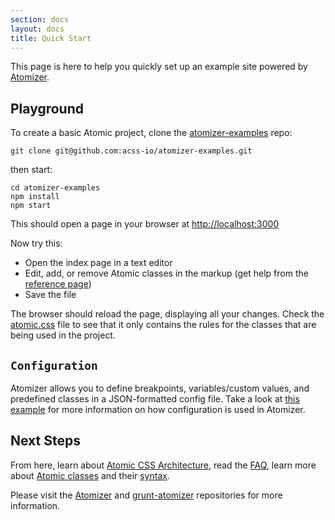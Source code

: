 ```yaml
---
section: docs
layout: docs
title: Quick Start
---
```


<p>This page is here to help you quickly set up an example site powered by <a href="/guides/atomizer.html">Atomizer</a>.</p>
<h2 id="playground">Playground</h2>
<p>To create a basic Atomic project, clone the <a href="https://github.com/acss-io/atomizer-examples">atomizer-examples</a> repo:</p>
<pre><code class="lang-bash">git <span class="hljs-keyword">clone</span> <span class="hljs-title">git</span>@github.com:acss-io/atomizer-examples.git
</code></pre>
<p>then start:</p>
<pre><code class="lang-bash">cd atomizer-examples
<span class="hljs-built_in">npm</span> install
<span class="hljs-built_in">npm</span> start
</code></pre>
<p>This should open a page in your browser at <a href="http://localhost:3000">http://localhost:3000</a></p>
<p>Now try this:</p>
<ul class="ul-list">
    <li>Open the index page in a text editor</li>
    <li>Edit, add, or remove Atomic classes in the markup (get help from the <a href="/reference">reference page</a>)</li>
    <li>Save the file</li>
</ul>

<p>The browser should reload the page, displaying all your changes. Check the <a href="http://localhost:3000/css/atomic.css">atomic.css</a> file to see that it only contains the rules for the classes that are being used in the project.</p>
<h2 id="config-js"><code>Configuration</code></h2>
<p>Atomizer allows you to define breakpoints, variables/custom values, and predefined classes in a JSON-formatted config file. Take a look at <a href="https://github.com/acss-io/atomizer/blob/master/examples/example-config.js">this example</a> for more information on how configuration is used in Atomizer.</p>
<h2 id="next-steps">Next Steps</h2>
<p>From here, learn about <a href="/thinking-in-atomic.html">Atomic CSS Architecture</a>, read the <a href="/frequently-asked-questions.html">FAQ</a>, learn more about <a href="/guides/atomic-classes.html">Atomic classes</a> and their <a href="/guides/syntax.html">syntax</a>.</p>
<p>Please visit the <a href="https://github.com/acss-io/atomizer">Atomizer</a> and <a href="https://github.com/acss-io/grunt-atomizer">grunt-atomizer</a> repositories for more information.</p>
